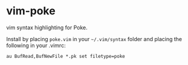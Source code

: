 # vim-poke

vim syntax highlighting for Poke.

Install by placing `poke.vim` in your `~/.vim/syntax` folder and placing the following in your .vimrc:

```
au BufRead,BufNewFile *.pk set filetype=poke
```
